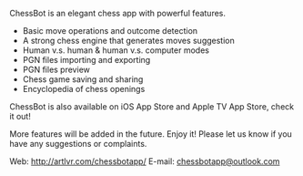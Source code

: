 ChessBot is an elegant chess app with powerful features.

- Basic move operations and outcome detection
- A strong chess engine that generates moves suggestion
- Human v.s. human & human v.s. computer modes
- PGN files importing and exporting
- PGN files preview
- Chess game saving and sharing
- Encyclopedia of chess openings

ChessBot is also available on iOS App Store and Apple TV App Store, check it out!

More features will be added in the future. Enjoy it!
Please let us know if you have any suggestions or complaints.

Web: http://artlvr.com/chessbotapp/
E-mail: chessbotapp@outlook.com
